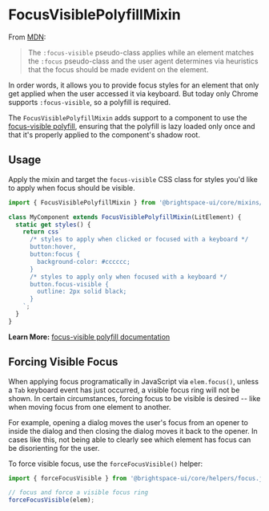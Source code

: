 # FocusVisiblePolyfillMixin

From [MDN](https://developer.mozilla.org/en-US/docs/Web/CSS/:focus-visible):

> The `:focus-visible` pseudo-class applies while an element matches the `:focus` pseudo-class and the user agent determines via heuristics that the focus should be made evident on the element.

In order words, it allows you to provide focus styles for an element that only get applied when the user accessed it via keyboard. But today only Chrome supports `:focus-visible`, so a polyfill is required.

The `FocusVisiblePolyfillMixin` adds support to a component to use the [focus-visible polyfill](https://github.com/WICG/focus-visible), ensuring that the polyfill is lazy loaded only once and that it's properly applied to the component's shadow root.

## Usage

Apply the mixin and target the `focus-visible` CSS class for styles you'd like to apply when focus should be visible. 

```js
import { FocusVisiblePolyfillMixin } from '@brightspace-ui/core/mixins/focus-visible-polyfill-mixin.js';

class MyComponent extends FocusVisiblePolyfillMixin(LitElement) {
  static get styles() {
    return css`
      /* styles to apply when clicked or focused with a keyboard */
      button:hover,
      button:focus {
        background-color: #cccccc;
      }
      /* styles to apply only when focused with a keyboard */
      button.focus-visible {
        outline: 2px solid black;
      }
    `;
  }
}
```

**Learn More:** [focus-visible polyfill documentation](https://github.com/WICG/focus-visible)

## Forcing Visible Focus

When applying focus programatically in JavaScript via `elem.focus()`, unless a `Tab` keyboard event has just occurred, a visible focus ring will not be shown. In certain circumstances, forcing focus to be visible is desired -- like when moving focus from one element to another.

For example, opening a dialog moves the user's focus from an opener to inside the dialog and then closing the dialog moves it back to the opener. In cases like this, not being able to clearly see which element has focus can be disorienting for the user.

To force visible focus, use the `forceFocusVisible()` helper:

```js
import { forceFocusVisible } from '@brightspace-ui/core/helpers/focus.js';

// focus and force a visible focus ring
forceFocusVisible(elem);
```